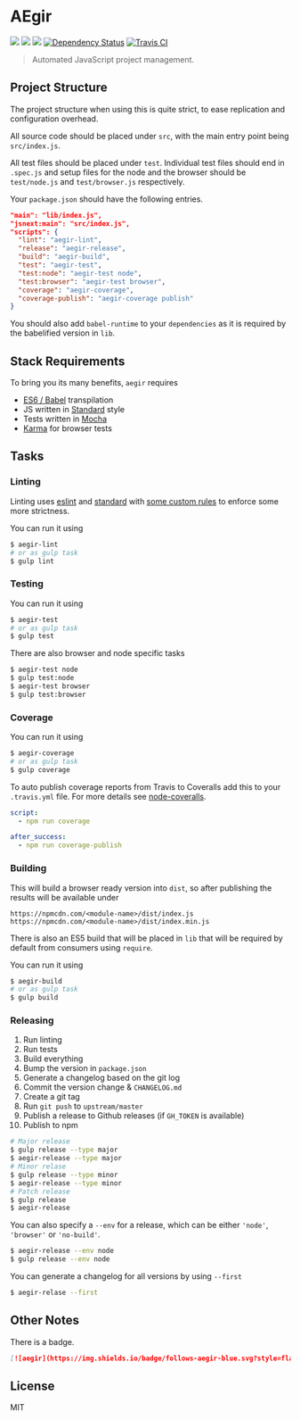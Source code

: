# AEgir

[![](https://img.shields.io/badge/made%20by-Protocol%20Labs-blue.svg?style=flat-square)](http://ipn.io) [![](https://img.shields.io/badge/project-IPFS-blue.svg?style=flat-square)](http://ipfs.io/) [![](https://img.shields.io/badge/freenode-%23ipfs-blue.svg?style=flat-square)](http://webchat.freenode.net/?channels=%23ipfs)
[![Dependency Status](https://david-dm.org/dignifiedquire/aegir.svg?style=flat-square)](https://david-dm.org/dignifiedquire/aegir)
[![Travis CI](https://travis-ci.org/dignifiedquire/aegir.svg?branch=master)](https://travis-ci.org/dignifiedquire/aegir)

> Automated JavaScript project management.


## Project Structure

The project structure when using this is quite strict, to ease
replication and configuration overhead.

All source code should be placed under `src`, with the main entry
point being `src/index.js`.

All test files should be placed under `test`. Individual test files should end in `.spec.js` and setup files for the node and the browser should be `test/node.js` and `test/browser.js` respectively.

Your `package.json` should have the following entries.


```json
"main": "lib/index.js",
"jsnext:main": "src/index.js",
"scripts": {
  "lint": "aegir-lint",
  "release": "aegir-release",
  "build": "aegir-build",
  "test": "aegir-test",
  "test:node": "aegir-test node",
  "test:browser": "aegir-test browser",
  "coverage": "aegir-coverage",
  "coverage-publish": "aegir-coverage publish"
}
```

You should also add `babel-runtime` to your `dependencies` as it is required by the babelified version in `lib`.

## Stack Requirements

To bring you its many benefits, `aegir` requires

- [ES6 / Babel](https://github.com/babel/babel) transpilation
- JS written in [Standard](https://github.com/feross/standard) style
- Tests written in [Mocha](https://github.com/mochajs/mocha)
- [Karma](https://github.com/karma-runner/karma) for browser tests


## Tasks

### Linting

Linting uses [eslint](http://eslint.org/) and [standard](https://github.com/feross/standard)
with [some custom rules](config/eslintrc.yml) to enforce some more strictness.

You can run it using

```bash
$ aegir-lint
# or as gulp task
$ gulp lint
```

### Testing

You can run it using

```bash
$ aegir-test
# or as gulp task
$ gulp test
```

There are also browser and node specific tasks

```bash
$ aegir-test node
$ gulp test:node
$ aegir-test browser
$ gulp test:browser
```

### Coverage

You can run it using

```bash
$ aegir-coverage
# or as gulp task
$ gulp coverage
```

To auto publish coverage reports from Travis to Coveralls add this to
your `.travis.yml` file. For more details see [node-coveralls](https://github.com/nickmerwin/node-coveralls).

```yml
script:
  - npm run coverage

after_success:
  - npm run coverage-publish
```

### Building

This will build a browser ready version into `dist`, so after publishing the results will be available under

```
https://npmcdn.com/<module-name>/dist/index.js
https://npmcdn.com/<module-name>/dist/index.min.js
```

There is also an ES5 build that will be placed in `lib` that will be required by default from consumers using `require`.

You can run it using

```bash
$ aegir-build
# or as gulp task
$ gulp build
```

### Releasing

1. Run linting
2. Run tests
3. Build everything
4. Bump the version in `package.json`
5. Generate a changelog based on the git log
6. Commit the version change & `CHANGELOG.md`
7. Create a git tag
8. Run `git push` to `upstream/master`
9. Publish a release to Github releases (if `GH_TOKEN` is available)
10. Publish to npm

```bash
# Major release
$ gulp release --type major
$ aegir-release --type major
# Minor relase
$ gulp release --type minor
$ aegir-release --type minor
# Patch release
$ gulp release
$ aegir-release
```

You can also specify a `--env` for a release, which can be either
`'node'`, `'browser'` or `'no-build'`.

```bash
$ aegir-release --env node
$ gulp release --env node
```

You can generate a changelog for all versions by using `--first`

```bash
$ aegir-relase --first
```

## Other Notes

There is a badge.

```markdown
[![aegir](https://img.shields.io/badge/follows-aegir-blue.svg?style=flat-square)](https://github.com/dignifiedquire/aegir)
```

## License

MIT
